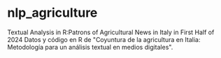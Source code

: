 # nlp_agriculture
Textual Analysis in R:Patrons of Agricultural News in  Italy in First Half of 2024
Datos y código en R de "Coyuntura de la agricultura en Italia: Metodología para un análisis textual en medios digitales".
